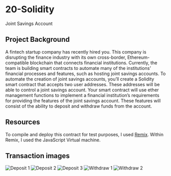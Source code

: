 # 20-Solidity
Joint Savings Account

## Project Background
A fintech startup company has recently hired you. This company is disrupting the finance industry with its own cross-border, Ethereum-compatible blockchain that connects financial institutions. Currently, the team is building smart contracts to automate many of the institutions’ financial processes and features, such as hosting joint savings accounts.
To automate the creation of joint savings accounts, you’ll create a Solidity smart contract that accepts two user addresses. These addresses will be able to control a joint savings account. Your smart contract will use ether management functions to implement a financial institution’s requirements for providing the features of the joint savings account. These features will consist of the ability to deposit and withdraw funds from the account.

## Resources
To compile and deploy this contract for test purposes, I used [Remix](https://remix.ethereum.org/). Within Remix, I used the JavaScript Virtual machine.

## Transaction images

![Deposit 1](/Deposit1.png)
![Deposit 2](/Deposit2.png)
![Deposit 3](/Deposit3.png)
![Withdraw 1](/Withdraw1.png)
![Withdraw 2](/Withdraw2.png)
